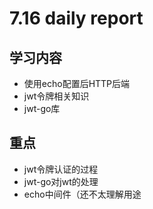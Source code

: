 # 7.16 daily report

## 学习内容

* 使用echo配置后HTTP后端
* jwt令牌相关知识
* jwt-go库

## 重点

* jwt令牌认证的过程
* jwt-go对jwt的处理
* echo中间件（还不太理解用途